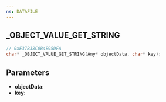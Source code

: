 ```yaml
---
ns: DATAFILE
---
```

## _OBJECT_VALUE_GET_STRING

```c
// 0xE37B38C0B4E95DFA
char* _OBJECT_VALUE_GET_STRING(Any* objectData, char* key);
```

## Parameters
* **objectData**:
* **key**:
